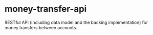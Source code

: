 # money-transfer-api
RESTful API (including data model and the backing implementation) for money transfers between accounts.
